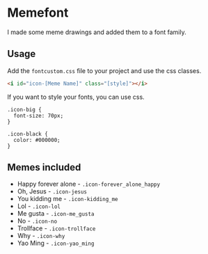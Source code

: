 # Memefont

I made some meme drawings and added them to a font family.

## Usage

Add the ``fontcustom.css`` file to your project and use the css classes.

```html
<i id="icon-[Meme Name]" class="[style]"></i>
```

If you want to style your fonts, you can use css.

```less
.icon-big {
  font-size: 70px;
}

.icon-black {
  color: #000000;
}
```

## Memes included

* Happy forever alone - ``.icon-forever_alone_happy``
* Oh, Jesus - ``.icon-jesus``
* You kidding me - ``.icon-kidding_me``
* Lol - ``.icon-lol``
* Me gusta - ``.icon-me_gusta``
* No - ``.icon-no``
* Trollface - ``.icon-trollface``
* Why - ``.icon-why``
* Yao Ming - ``.icon-yao_ming``
